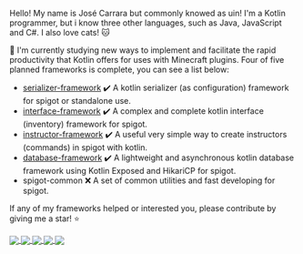 Hello! My name is José Carrara but commonly knowed as uin! 
I'm a Kotlin programmer, but i know three other languages, such as Java, JavaScript and C#. I also love cats! 🐱

📖 I'm currently studying new ways to implement and facilitate the rapid productivity that Kotlin offers for uses with Minecraft plugins.
Four of five planned frameworks is complete, you can see a list below:

- [serializer-framework](https://github.com/uinnn/serializer-framework) ✔️ A kotlin serializer (as configuration) framework for spigot or standalone use.
- [interface-framework](https://github.com/uinnn/interface-framework) ✔️ A complex and complete kotlin interface (inventory) framework for spigot.
- [instructor-framework](https://github.com/uinnn/instructor-framework) ✔️ A useful very simple way to create instructors (commands) in spigot with kotlin.
- [database-framework](https://github.com/uinnn/database-framework) ✔️ A lightweight and asynchronous kotlin database framework using Kotlin Exposed and HikariCP for spigot.
- spigot-common :x: A set of common utilities and fast developing for spigot.

If any of my frameworks helped or interested you, please contribute by giving me a star! :star:

<a href="https://github.com/uinnn/serializer-framework">
  <img align="center" src="https://img.shields.io/github/v/release/uinnn/serializer-framework?color=yellow&label=serializer-framework&style=for-the-badge"/>
</a>
<a href="https://github.com/uinnn/interface-framework">
  <img align="center" src="https://img.shields.io/github/v/release/uinnn/interface-framework?color=orange&label=interface-framework&style=for-the-badge"/>
</a>
<a href="https://github.com/uinnn/instructor-framework">
  <img align="center" src="https://img.shields.io/github/v/release/uinnn/instructor-framework?color=green&label=instructor-framework&style=for-the-badge"/>
</a>
<a href="https://github.com/uinnn/database-framework">
  <img align="center" src="https://img.shields.io/github/v/release/uinnn/database-framework?color=blue&label=database-framework&style=for-the-badge"/>
</a>
<a href="https://github.com/uinnn/spigot-common">
  <img align="center" src="https://img.shields.io/static/v1?style=for-the-badge&label=spigot-common&message=Development&color=red"/>
</a>
